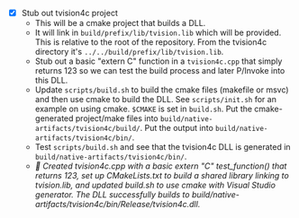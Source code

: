 - [x] Stub out tvision4c project
    - This will be a cmake project that builds a DLL.
    - It will link in `build/prefix/lib/tvision.lib` which will be provided. This is relative to the root of the repository. From the tvision4c directory it's `../../build/prefix/lib/tvision.lib`.
    - Stub out a basic "extern C" function in a `tvision4c.cpp` that simply returns 123 so we can test the build process and later P/Invoke into this DLL.
    - Update `scripts/build.sh` to build the cmake files (makefile or msvc) and then use cmake to build the DLL. See `scripts/init.sh` for an example on using cmake. `$CMAKE` is set in `build.sh`. Put the cmake-generated project/make files into `build/native-artifacts/tvision4c/build/`. Put the output into `build/native-artifacts/tvision4c/bin/`.
    - Test `scripts/build.sh` and see that the tvision4c DLL is generated in `build/native-artifacts/tvision4c/bin/`.
    - *🤖 Created tvision4c.cpp with a basic extern "C" test_function() that returns 123, set up CMakeLists.txt to build a shared library linking to tvision.lib, and updated build.sh to use cmake with Visual Studio generator. The DLL successfully builds to build/native-artifacts/tvision4c/bin/Release/tvision4c.dll.*
